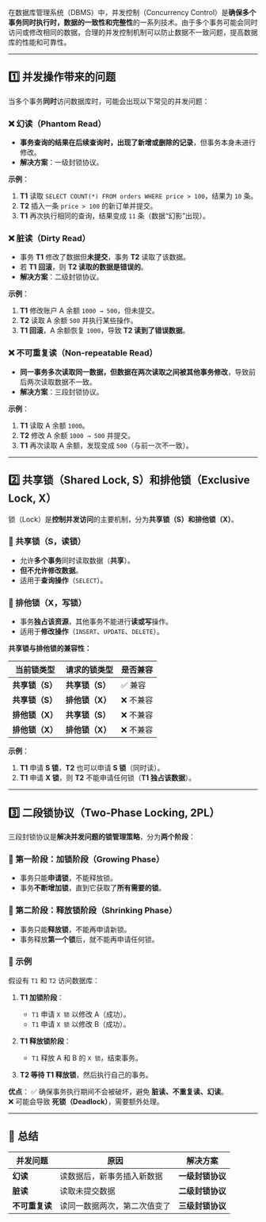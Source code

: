 在数据库管理系统（DBMS）中，并发控制（Concurrency Control）是**确保多个事务同时执行时，数据的一致性和完整性**的一系列技术。由于多个事务可能会同时访问或修改相同的数据，合理的并发控制机制可以防止数据不一致问题，提高数据库的性能和可靠性。

---

## **1️⃣ 并发操作带来的问题**
当多个事务**同时**访问数据库时，可能会出现以下常见的并发问题：

### **❌ 幻读（Phantom Read）**
- **事务查询的结果在后续查询时，出现了新增或删除的记录**，但事务本身未进行修改。
- **解决方案**：一级封锁协议。

**示例**：
1. **T1** 读取 `SELECT COUNT(*) FROM orders WHERE price > 100`，结果为 `10` 条。
2. **T2** 插入一条 `price > 100` 的新订单并提交。
3. **T1** 再次执行相同的查询，结果变成 `11` 条（数据“幻影”出现）。

### **❌ 脏读（Dirty Read）**
- 事务 **T1** 修改了数据但**未提交**，事务 **T2** 读取了该数据。  
- 若 **T1 回滚**，则 **T2 读取的数据是错误的**。  
- **解决方案**：二级封锁协议。

**示例**：
1. **T1** 修改账户 A 余额 `1000 → 500`，但未提交。
2. **T2** 读取 A 余额 `500` 并执行某些操作。
3. **T1 回滚**，A 余额恢复 `1000`，导致 **T2 读到了错误数据**。


### **❌ 不可重复读（Non-repeatable Read）**
- **同一事务多次读取同一数据，但数据在两次读取之间被其他事务修改**，导致前后两次读取数据不一致。
- **解决方案**：三段封锁协议。

**示例**：
1. **T1** 读取 A 余额 `1000`。
2. **T2** 修改 A 余额 `1000 → 500` 并提交。
3. **T1** 再次读取 A 余额，发现变成 `500`（与前一次不一致）。


---

## **2️⃣ 共享锁（Shared Lock, S）和排他锁（Exclusive Lock, X）**
锁（Lock）是**控制并发访问**的主要机制，分为**共享锁（S）**和**排他锁（X）**。

### **🔹 共享锁（S，读锁）**
- 允许**多个事务**同时读取数据（**共享**）。
- **但不允许修改数据**。
- 适用于**查询操作**（`SELECT`）。

### **🔸 排他锁（X，写锁）**
- 事务**独占该资源**，其他事务不能进行**读或写**操作。
- 适用于**修改操作**（`INSERT`、`UPDATE`、`DELETE`）。

**共享锁与排他锁的兼容性：**

| **当前锁类型**  | **请求的锁类型** | **是否兼容** |
|------------|------------|----------|
| **共享锁（S）** | **共享锁（S）** | ✅ 兼容     |
| **共享锁（S）** | **排他锁（X）** | ❌ 不兼容    |
| **排他锁（X）** | **共享锁（S）** | ❌ 不兼容    |
| **排他锁（X）** | **排他锁（X）** | ❌ 不兼容    |

**示例**：
1. **T1** 申请 **S 锁**，**T2** 也可以申请 **S 锁**（同时读）。
2. **T1** 申请 **X 锁**，则 **T2** 不能申请任何锁（**T1 独占该数据**）。

---

## **3️⃣ 二段锁协议（Two-Phase Locking, 2PL）**
三段封锁协议是**解决并发问题的锁管理策略**，分为**两个阶段**：

### **📌 第一阶段：加锁阶段（Growing Phase）**
- 事务只能**申请锁**，不能释放锁。
- 事务**不断增加锁**，直到它获取了**所有需要的锁**。

### **📌 第二阶段：释放锁阶段（Shrinking Phase）**
- 事务只能**释放锁**，不能再申请新锁。
- 事务释放**第一个锁**后，就不能再申请任何锁。

### **📌 示例**
假设有 `T1` 和 `T2` 访问数据库：
1. **T1 加锁阶段**：
   - `T1` 申请 `X 锁` 以修改 A（成功）。
   - `T1` 申请 `X 锁` 以修改 B（成功）。
2. **T1 释放锁阶段**：
   - `T1` 释放 A 和 B 的 `X 锁`，结束事务。

3. **T2 等待 T1 释放锁**，然后执行自己的事务。

**优点**：
✅ 确保事务执行期间不会被破坏，避免 **脏读、不重复读、幻读**。  
❌ 可能会导致 **死锁（Deadlock）**，需要额外处理。

---

## **🔎 总结**
| **并发问题**  | **原因**         | **解决方案**   |
|-----------|----------------|------------|
| **幻读**    | 读数据后，新事务插入新数据  | **一级封锁协议** |
| **脏读**    | 读取未提交数据        | **二级封锁协议** |
| **不可重复读** | 读同一数据两次，第二次值变了 | **三级封锁协议** |

